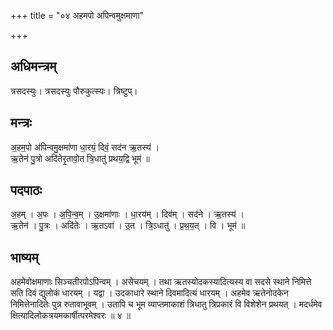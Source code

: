 +++
title = "०४ अहमपो अपिन्वमुक्षमाणा"

+++
## अधिमन्त्रम्
त्रसदस्युः। त्रसदस्युः पौरुकुत्स्यः। त्रिष्टुप्।

## मन्त्रः
अ॒हम॒पो अ॑पिन्वमु॒क्षमा॑णा धा॒रयं॒ दिवं॒ सद॑न ऋ॒तस्य॑ ।  
ऋ॒तेन॑ पु॒त्रो अदि॑तेरृ॒तावो॒त त्रि॒धातु॑ प्रथय॒द्वि भूम॑ ॥

## पदपाठः
अ॒हम् । अ॒पः । अ॒पि॒न्व॒म् । उ॒क्षमा॑णाः । धा॒रय॑म् । दिव॑म् । सद॑ने । ऋ॒तस्य॑ ।  
ऋ॒तेन॑ । पु॒त्रः । अदि॑तेः । ऋ॒तऽवा॑ । उ॒त । त्रि॒ऽधातु॑ । प्र॒थ॒य॒त् । वि । भूम॑ ॥

## भाष्यम्
अहमेवोक्षमाणाः सिञ्चतीरपोऽपिन्वम् । असेचयम् । तथा ऋतस्योदकस्यादित्यस्य वा सदसे स्थाने निमित्ते सति दिवं द्युलोकं धारयम् । यद्वा । उदकाधारे स्थाने दिवमादित्यं धारयम् । अहमेव ऋतेनोदकेन निमित्तेनादितेः पुत्र रुतावाभूवम् । उतापि च भूम व्याप्तमाकाशं त्रिधातु त्रिप्रकारं वि विशेशेन प्रथयत् । मदर्धमेव क्षित्यादिलोकत्रयमकार्षीत्परमेश्वरः ॥ ४ ॥